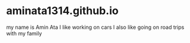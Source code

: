 # aminata1314.github.io
my name is Amin Ata
I like working on cars
I also like going on road trips with my family